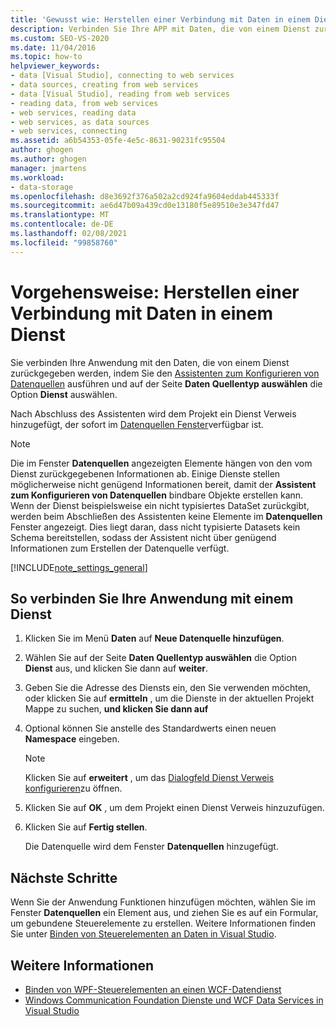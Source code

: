 ```yaml
---
title: 'Gewusst wie: Herstellen einer Verbindung mit Daten in einem Dienst'
description: Verbinden Sie Ihre APP mit Daten, die von einem Dienst zurückgegeben werden, indem Sie den Assistenten zum Konfigurieren von Datenquellen ausführen und auf der Seite Daten Quellentyp auswählen die Option Dienst auswählen.
ms.custom: SEO-VS-2020
ms.date: 11/04/2016
ms.topic: how-to
helpviewer_keywords:
- data [Visual Studio], connecting to web services
- data sources, creating from web services
- data [Visual Studio], reading from web services
- reading data, from web services
- web services, reading data
- web services, as data sources
- web services, connecting
ms.assetid: a6b54353-05fe-4e5c-8631-90231fc95504
author: ghogen
ms.author: ghogen
manager: jmartens
ms.workload:
- data-storage
ms.openlocfilehash: d8e3692f376a502a2cd924fa9604eddab445333f
ms.sourcegitcommit: ae6d47b09a439cd0e13180f5e89510e3e347fd47
ms.translationtype: MT
ms.contentlocale: de-DE
ms.lasthandoff: 02/08/2021
ms.locfileid: "99858760"
---
```

# <a name="how-to-connect-to-data-in-a-service"></a>Vorgehensweise: Herstellen einer Verbindung mit Daten in einem Dienst

Sie verbinden Ihre Anwendung mit den Daten, die von einem Dienst zurückgegeben werden, indem Sie den [Assistenten zum Konfigurieren von Datenquellen](../data-tools/media/data-source-configuration-wizard.png) ausführen und auf der Seite **Daten Quellentyp auswählen** die Option **Dienst** auswählen.

Nach Abschluss des Assistenten wird dem Projekt ein Dienst Verweis hinzugefügt, der sofort im [Datenquellen Fenster](add-new-data-sources.md#data-sources-window)verfügbar ist.

> [!NOTE]
> Die im Fenster **Datenquellen** angezeigten Elemente hängen von den vom Dienst zurückgegebenen Informationen ab. Einige Dienste stellen möglicherweise nicht genügend Informationen bereit, damit der **Assistent zum Konfigurieren von Datenquellen** bindbare Objekte erstellen kann. Wenn der Dienst beispielsweise ein nicht typisiertes DataSet zurückgibt, werden beim Abschließen des Assistenten keine Elemente im **Datenquellen** Fenster angezeigt. Dies liegt daran, dass nicht typisierte Datasets kein Schema bereitstellen, sodass der Assistent nicht über genügend Informationen zum Erstellen der Datenquelle verfügt.

[!INCLUDE[note_settings_general](../data-tools/includes/note_settings_general_md.md)]

## <a name="to-connect-your-application-to-a-service"></a>So verbinden Sie Ihre Anwendung mit einem Dienst

1. Klicken Sie im Menü **Daten** auf **Neue Datenquelle hinzufügen**.

2. Wählen Sie auf der Seite **Daten Quellentyp auswählen** die Option **Dienst** aus, und klicken Sie dann auf **weiter**.

3. Geben Sie die Adresse des Diensts ein, den Sie verwenden möchten, oder klicken Sie auf **ermitteln** , um die Dienste in der aktuellen Projekt Mappe zu suchen, **und klicken Sie dann auf**

4. Optional können Sie anstelle des Standardwerts einen neuen **Namespace** eingeben.

    > [!NOTE]
    > Klicken Sie auf **erweitert** , um das [Dialogfeld Dienst Verweis konfigurieren](../data-tools/configure-service-reference-dialog-box.md)zu öffnen.

5. Klicken Sie auf **OK** , um dem Projekt einen Dienst Verweis hinzuzufügen.

6. Klicken Sie auf **Fertig stellen**.

     Die Datenquelle wird dem Fenster **Datenquellen** hinzugefügt.

## <a name="next-steps"></a>Nächste Schritte

Wenn Sie der Anwendung Funktionen hinzufügen möchten, wählen Sie im Fenster **Datenquellen** ein Element aus, und ziehen Sie es auf ein Formular, um gebundene Steuerelemente zu erstellen. Weitere Informationen finden Sie unter [Binden von Steuerelementen an Daten in Visual Studio](../data-tools/bind-controls-to-data-in-visual-studio.md).

## <a name="see-also"></a>Weitere Informationen

- [Binden von WPF-Steuerelementen an einen WCF-Datendienst](../data-tools/bind-wpf-controls-to-a-wcf-data-service.md)
- [Windows Communication Foundation Dienste und WCF Data Services in Visual Studio](../data-tools/windows-communication-foundation-services-and-wcf-data-services-in-visual-studio.md)
